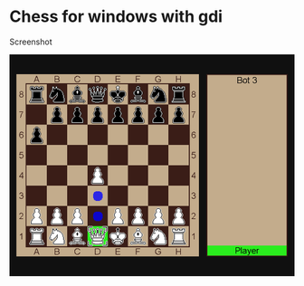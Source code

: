 # Chess for windows with gdi

Screenshot

![Screenshot](https://github.com/azbyn/winapi-chess/blob/master/Screenshot.png "Screenshot")
